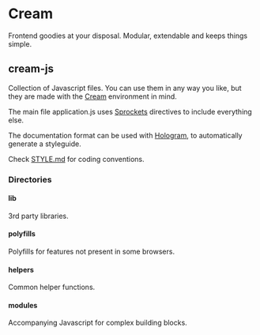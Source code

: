 # Cream
Frontend goodies at your disposal.
Modular, extendable and keeps things simple.

## cream-js
Collection of Javascript files. You can use them in any way you like, but they are made with the [Cream](https://github.com/cream-project) environment in mind.

The main file application.js uses [Sprockets](https://github.com/sstephenson/sprockets) directives to include everything else.

The documentation format can be used with [Hologram](http://trulia.github.io/hologram/), to automatically generate a styleguide.

Check [STYLE.md](https://github.com/cream-project/cream-js/blob/master/STYLE.md) for coding conventions.

### Directories

#### lib
3rd party libraries.

#### polyfills
Polyfills for features not present in some browsers.

#### helpers
Common helper functions.

#### modules
Accompanying Javascript for complex building blocks.

